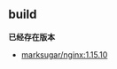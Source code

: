 ## build


**已经存在版本**

- [marksugar/nginx:1.15.10](https://github.com/marksugar/dockerMops/tree/master/docker-nginx/supervisord)
